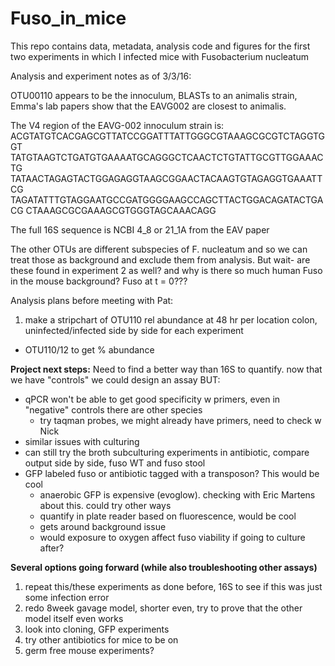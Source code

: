 # Fuso_in_mice
This repo contains data, metadata, analysis code and figures for the first two experiments in which I infected mice with Fusobacterium nucleatum 

Analysis and experiment notes as of 3/3/16: 

OTU00110 appears to be the innoculum, BLASTs to an animalis strain, Emma's lab papers
show that the EAVG002 are closest to animalis. 

The V4 region of the EAVG-002 innoculum strain is:
ACGTATGTCACGAGCGTTATCCGGATTTATTGGGCGTAAAGCGCGTCTAGGTGGT
TATGTAAGTCTGATGTGAAAATGCAGGGCTCAACTCTGTATTGCGTTGGAAACTG
TATAACTAGAGTACTGGAGAGGTAAGCGGAACTACAAGTGTAGAGGTGAAATTCG
TAGATATTTGTAGGAATGCCGATGGGGAAGCCAGCTTACTGGACAGATACTGACG
CTAAAGCGCGAAAGCGTGGGTAGCAAACAGG 

The full 16S sequence is NCBI 4_8 or 21_1A from the EAV paper

The other OTUs are different subspecies of F. nucleatum and so we can treat those as 
background and exclude them from analysis. 
But wait- are these found in experiment 2 as well?
and why is there so much human Fuso in the mouse background?
Fuso at t = 0???

 
Analysis plans before meeting with Pat:
1. make a stripchart of OTU110 rel abundance at 48 hr per location 
colon, uninfected/infected side by side for each experiment 
- OTU110/12 to get % abundance 

**Project next steps:**
Need to find a better way than 16S to quantify. now that we have "controls" we could design an assay
BUT:
- qPCR won't be able to get good specificity w primers, even in "negative" controls there are other species
	+ try taqman probes, we might already have primers, need to check w Nick 
- similar issues with culturing
- can still try the broth subculturing experiments in antibiotic, compare output side by side, fuso WT and fuso stool
- GFP labeled fuso or antibiotic tagged with a transposon? This would be cool
	+ anaerobic GFP is expensive (evoglow). checking with Eric Martens about this. could try other ways
	+ quantify in plate reader based on fluorescence, would be cool
	+ gets around background issue 
	+ would exposure to oxygen affect fuso viability if going to culture after?
	
**Several options going forward (while also troubleshooting other assays)**
1. repeat this/these experiments as done before, 16S to see if this was just some infection error
2. redo 8week gavage model, shorter even, try to prove that the other model itself even works
3. look into cloning, GFP experiments
4. try other antibiotics for mice to be on
5. germ free mouse experiments? 




